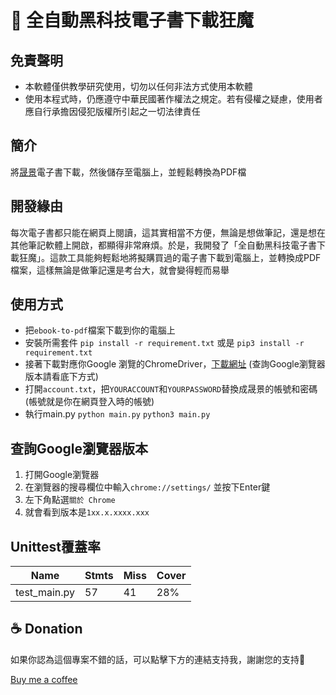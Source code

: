 # 📖 全自動黑科技電子書下載狂魔

## 免責聲明
- 本軟體僅供教學研究使用，切勿以任何非法方式使用本軟體
- 使用本程式時，仍應遵守中華民國著作權法之規定。若有侵權之疑慮，使用者應自行承擔因侵犯版權所引起之一切法律責任

## 簡介
將[晟景](https://www.visionbook.com.tw/home)電子書下載，然後儲存至電腦上，並輕鬆轉換為PDF檔

## 開發緣由
每次電子書都只能在網頁上閱讀，這其實相當不方便，無論是想做筆記，還是想在其他筆記軟體上開啟，都顯得非常麻煩。於是，我開發了「全自動黑科技電子書下載狂魔」。這款工具能夠輕鬆地將擬購買過的電子書下載到電腦上，並轉換成PDF檔案，這樣無論是做筆記還是考台大，就會變得輕而易舉

## 使用方式
- 把`ebook-to-pdf`檔案下載到你的電腦上
- 安裝所需套件 `pip install -r requirement.txt` 或是 `pip3 install -r requirement.txt`
- 接著下載對應你Google 瀏覽的ChromeDriver，[下載網址](https://googlechromelabs.github.io/chrome-for-testing/) (查詢Google瀏覽器版本請看底下方式)
- 打開`account.txt`，把`YOURACCOUNT`和`YOURPASSWORD`替換成晟景的帳號和密碼(帳號就是你在網頁登入時的帳號)
- 執行main.py `python main.py` `python3 main.py`

## 查詢Google瀏覽器版本
1. 打開Google瀏覽器
2. 在瀏覽器的搜尋欄位中輸入`chrome://settings/` 並按下Enter鍵
3. 左下角點選`關於 Chrome`
4. 就會看到版本是`1xx.x.xxxx.xxx`

## Unittest覆蓋率

| Name   | Stmts   | Miss   | Cover |
|-------|-------|-------|-------|
| test_main.py | 57 | 41 | 28% |


## ☕ Donation
如果你認為這個專案不錯的話，可以點擊下方的連結支持我，謝謝您的支持💖

[Buy me a coffee](https://www.buymeacoffee.com/huangmitch)
